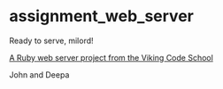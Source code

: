 # assignment_web_server
Ready to serve, milord!

[A Ruby web server project from the Viking Code School](http://www.vikingcodeschool.com)

John and Deepa
